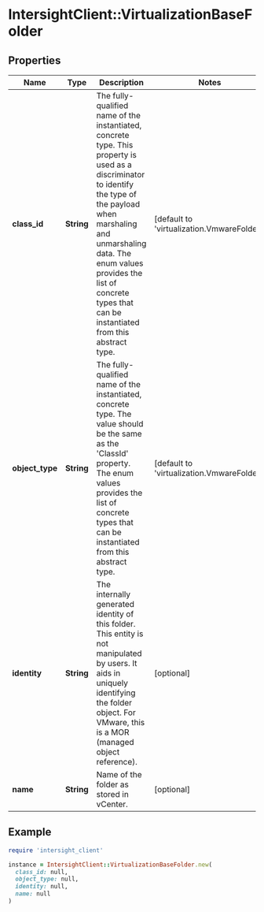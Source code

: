 # IntersightClient::VirtualizationBaseFolder

## Properties

| Name | Type | Description | Notes |
| ---- | ---- | ----------- | ----- |
| **class_id** | **String** | The fully-qualified name of the instantiated, concrete type. This property is used as a discriminator to identify the type of the payload when marshaling and unmarshaling data. The enum values provides the list of concrete types that can be instantiated from this abstract type. | [default to &#39;virtualization.VmwareFolder&#39;] |
| **object_type** | **String** | The fully-qualified name of the instantiated, concrete type. The value should be the same as the &#39;ClassId&#39; property. The enum values provides the list of concrete types that can be instantiated from this abstract type. | [default to &#39;virtualization.VmwareFolder&#39;] |
| **identity** | **String** | The internally generated identity of this folder. This entity is not manipulated by users. It aids in uniquely identifying the folder object. For VMware, this is a MOR (managed object reference). | [optional] |
| **name** | **String** | Name of the folder as stored in vCenter. | [optional] |

## Example

```ruby
require 'intersight_client'

instance = IntersightClient::VirtualizationBaseFolder.new(
  class_id: null,
  object_type: null,
  identity: null,
  name: null
)
```

